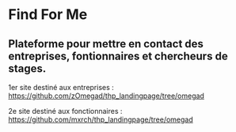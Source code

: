# Find For Me

## Plateforme pour mettre en contact des entreprises, fontionnaires et chercheurs de stages.

1er site destiné aux entreprises :
https://github.com/zOmegad/thp_landingpage/tree/omegad


2e site destiné aux fonctionnaires :
https://github.com/mxrch/thp_landingpage/tree/omegad


